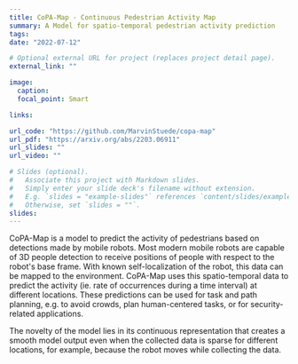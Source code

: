 ```yaml
---
title: CoPA-Map - Continuous Pedestrian Activity Map
summary: A Model for spatio-temporal pedestrian activity prediction
tags:
date: "2022-07-12"

# Optional external URL for project (replaces project detail page).
external_link: ""

image:
  caption:
  focal_point: Smart

links:

url_code: "https://github.com/MarvinStuede/copa-map"
url_pdf: "https://arxiv.org/abs/2203.06911"
url_slides: ""
url_video: ""

# Slides (optional).
#   Associate this project with Markdown slides.
#   Simply enter your slide deck's filename without extension.
#   E.g. `slides = "example-slides"` references `content/slides/example-slides.md`.
#   Otherwise, set `slides = ""`.
slides:
---
```


CoPA-Map is a model to predict the activity of pedestrians based on detections made by mobile robots.
Most modern mobile robots are capable of 3D people detection to receive positions of people with respect to the robot's base frame. With known self-localization of the robot, this data can be mapped to the environment. CoPA-Map uses this spatio-temporal data to predict the activity (ie. rate of occurrences during a time interval) at different locations. These predictions can be used for task and path planning, e.g. to avoid crowds, plan human-centered tasks, or for security-related applications.

The novelty of the model lies in its continuous representation that creates a smooth model output even when the collected data is sparse for different locations, for example, because the robot moves while collecting the data.